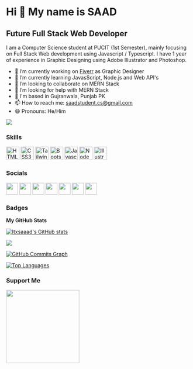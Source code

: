 Hi 👋 My name is SAAD
======================

Future Full Stack Web Developer
-------------------------------

I am a Computer Science student at PUCIT (1st Semester), mainly focusing on Full Stack Web development using Javascript / Typescript. I have 1 year of experience in Graphic Designing using Adobe Illustrator and Photoshop.

- 🔭 I’m currently working on [Fiverr](https://www.fiverr.com/designerd_pk?up_rollout=true) as Graphic Designer
- 🌱 I’m currently learning JavasScript, Node.js and Web API's
- 👯 I’m looking to collaborate on MERN Stack
- 🤔 I’m looking for help with MERN Stack
-  📍 I'm based in Gujranwala, Punjab PK
- 📫 How to reach me: saadstudent.cs@gmail.com
- 😄 Pronouns: He/Him

<a href="https://www.github.com/itxsaaad" target="_blank" rel="noreferrer"><img
src="https://img.shields.io/github/followers/itxsaaad?logo=github&style=for-the-badge&color=10b981&labelColor=1c1917" /></a>
### Skills

<p align="left">
<a href="https://developer.mozilla.org/en-US/docs/Glossary/HTML5" target="_blank" rel="noreferrer"><img src="https://raw.githubusercontent.com/danielcranney/readme-generator/main/public/icons/skills/html5-colored.svg" width="36" height="36" alt="HTML5" /></a>
<a href="https://www.w3.org/TR/CSS/#css" target="_blank" rel="noreferrer"><img src="https://raw.githubusercontent.com/danielcranney/readme-generator/main/public/icons/skills/css3-colored.svg" width="36" height="36" alt="CSS3" /></a>
<a href="https://tailwindcss.com/" target="_blank" rel="noreferrer"><img src="https://raw.githubusercontent.com/danielcranney/readme-generator/main/public/icons/skills/tailwindcss-colored.svg" width="36" height="36" alt="TailwindCSS" /></a>
<a href="https://getbootstrap.com/" target="_blank" rel="noreferrer"><img src="https://raw.githubusercontent.com/danielcranney/readme-generator/main/public/icons/skills/bootstrap-colored.svg" width="36" height="36" alt="Bootstrap" /></a>
<a href="https://developer.mozilla.org/en-US/docs/Web/JavaScript" target="_blank" rel="noreferrer"><img src="https://raw.githubusercontent.com/danielcranney/readme-generator/main/public/icons/skills/javascript-colored.svg" width="36" height="36" alt="Javascript" /></a>
<a href="https://nodejs.org/en/" target="_blank" rel="noreferrer"><img src="https://raw.githubusercontent.com/danielcranney/readme-generator/main/public/icons/skills/nodejs-colored.svg" width="36" height="36" alt="NodeJS" /></a>
<a href="adobe.com/uk/products/illustrator.html" target="_blank" rel="noreferrer"><img src="https://raw.githubusercontent.com/danielcranney/readme-generator/main/public/icons/skills/illustrator-colored.svg" width="36" height="36" alt="Illustrator" /></a>
</p>


### Socials

<p align="left"> 
<a href="https://www.dev.to/itxsaaad" target="_blank" rel="noreferrer"><img src="https://raw.githubusercontent.com/danielcranney/readme-generator/main/public/icons/socials/devdotto.svg" width="32" height="32" /></a> 
<a href="https://discord.com/users/itxSleipnir#itxSleipnir#1830" target="_blank" rel="noreferrer"><img src="https://raw.githubusercontent.com/danielcranney/readme-generator/main/public/icons/socials/discord.svg" width="32" height="32" /></a> 
<a href="https://www.facebook.com/patheticsaad98" target="_blank" rel="noreferrer"><img src="https://raw.githubusercontent.com/danielcranney/readme-generator/main/public/icons/socials/facebook.svg" width="32" height="32" /></a> 
<a href="https://www.github.com/itxsaaad" target="_blank" rel="noreferrer"><img src="https://raw.githubusercontent.com/danielcranney/readme-generator/main/public/icons/socials/github.svg" width="32" height="32" /></a> 
<a href="http://www.instagram.com/m.saad_45" target="_blank" rel="noreferrer"><img src="https://raw.githubusercontent.com/danielcranney/readme-generator/main/public/icons/socials/instagram.svg" width="32" height="32" /></a> 
<a href="https://www.linkedin.com/in/designerdpk" target="_blank" rel="noreferrer"><img src="https://raw.githubusercontent.com/danielcranney/readme-generator/main/public/icons/socials/linkedin.svg" width="32" height="32" /></a> 
<a href="https://www.twitter.com/RajpoOt_hn" target="_blank" rel="noreferrer"><img src="https://raw.githubusercontent.com/danielcranney/readme-generator/main/public/icons/socials/twitter.svg" width="32" height="32" /></a>
</p>

### Badges

<b>My GitHub Stats</b>

<a href="http://www.github.com/itxsaaad"><img src="https://github-readme-stats.vercel.app/api?username=itxsaaad&show_icons=true&hide=&count_private=true&title_color=ef4444&text_color=ffffff&icon_color=10b981&bg_color=1c1917&hide_border=true&show_icons=true" alt="Itxsaaad's GitHub stats" /></a>

<a href="http://www.github.com/itxsaaad"><img src="https://github-readme-streak-stats.herokuapp.com/?user=itxsaaad&stroke=ffffff&background=1c1917&ring=ef4444&fire=ef4444&currStreakNum=ffffff&currStreakLabel=ef4444&sideNums=ffffff&sideLabels=ffffff&dates=ffffff&hide_border=true" /></a>

<a href="http://www.github.com/itxsaaad"><img src="https://activity-graph.herokuapp.com/graph?username=itxsaaad&bg_color=1c1917&color=ffffff&line=10b981&point=ffffff&area_color=1c1917&area=true&hide_border=true&custom_title=GitHub%20Commits%20Graph" alt="GitHub Commits Graph" /></a>

<a href="https://github.com/itxsaaad" align="left"><img src="https://github-readme-stats.vercel.app/api/top-langs/?username=itxsaaad&langs_count=10&title_color=ef4444&text_color=ffffff&icon_color=10b981&bg_color=1c1917&hide_border=true&locale=en&custom_title=Top%20%Languages" alt="Top Languages" /></a>


### Support Me

<a href="https://www.buymeacoffee.com/itxsaaad"><img src="https://cdn.buymeacoffee.com/buttons/v2/default-yellow.png" width="200" /></a>
